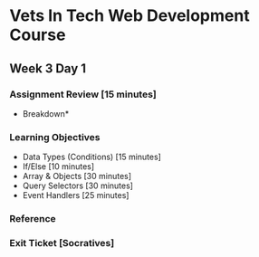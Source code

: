 # Vets In Tech Web Development Course

## Week 3 Day 1

### Assignment Review [15 minutes]

- Breakdown*

### Learning Objectives

- Data Types (Conditions) [15 minutes]
- If/Else [10 minutes]
- Array & Objects [30 minutes]
- Query Selectors [30 minutes]
- Event Handlers [25 minutes]

### Reference

### Exit Ticket [Socratives]